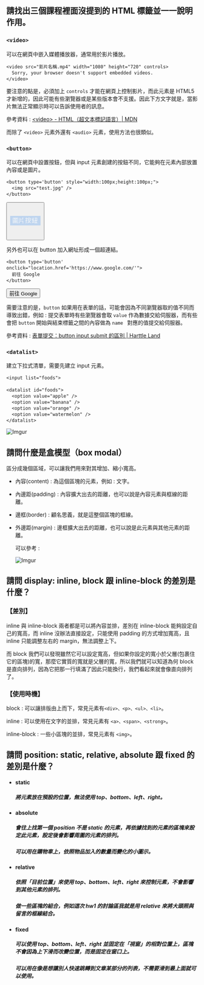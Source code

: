 ## 請找出三個課程裡面沒提到的 HTML 標籤並一一說明作用。

### **`<video>`**

可以在網頁中嵌入媒體播放器，通常用於影片播放。

```
<video src="影片名稱.mp4" width="1080" height="720" controls>
  Sorry, your browser doesn't support embedded videos.
</video>
```

要注意的點是，必須加上 `controls` 才能在網頁上控制影片，而此元素是 HTML5 才新增的，因此可能有些瀏覽器或是某些版本會不支援。因此下方文字就是，當影片無法正常顯示時可以告訴使用者的訊息。

參考資料 : [\<video> - HTML（超文本標記語言）| MDN](https://developer.mozilla.org/zh-CN/docs/Web/HTML/Element/video)

而除了 `<video>` 元素外還有 `<audio>` 元素，使用方法也很類似。



### `<button>`

可以在網頁中設置按鈕，但與 input 元素創建的按鈕不同，它能夠在元素內部放置內容或是圖片。

```
<button type='button' style="width:100px;height:100px;">
  <img src="test.jpg" />
</button>
```

<button type='button' style="width:100px;height:100px;"><img src="button.jpg" /></button>

另外也可以在 button 加入網址形成一個超連結。

```
<button type='button' onclick="location.href='https://www.google.com/'">
  前往 Google
</button>
```

<button type='button' onclick="location.href='https://www.google.com/'">前往 Google</button>

需要注意的是，`button` 如果用在表單的話，可能會因為不同瀏覽器取的值不同而導致出錯，例如 : 提交表單時有些瀏覽器會取 `value` 作為數據交給伺服器，而有些會把 `button` 開始與結束標籤之間的內容做為 `name ` 對應的值提交給伺服器。

參考資料 : [表單提交：button input submit 的區別 | Harttle Land](https://harttle.land/2015/08/03/form-submit.html)



### `<datalist>`

建立下拉式清單，需要先建立 input 元素。

```
<input list="foods">

<datalist id="foods">
  <option value="apple" />
  <option value="banana" />
  <option value="orange" />
  <option value="watermelon" />
</datalist>
```

![Imgur](https://i.imgur.com/S6Du7vo.png)

## 請問什麼是盒模型（box modal）

區分成幾個區域，可以讓我們用來對其增加、縮小寬高。

* 內容(content) : 為這個區塊的元素，例如 : 文字。

* 內邊距(padding) : 內容擴大出去的距離，也可以說是內容元素與框線的距離。

* 邊框(border) : 顧名思義，就是這整個區塊的框線。

* 外邊距(margin) : 邊框擴大出去的距離，也可以說是此元素與其他元素的距離。

  

  可以參考 :

  ![Imgur](https://i.imgur.com/BBWo5FQ.jpg)

## 請問 display: inline, block 跟 inline-block 的差別是什麼？

### 【差別】

inline 與 inline-block 兩者都是可以將內容並排，差別在 inline-block 能夠設定自己的寬高，而 inline 沒辦法直接設定，只能使用 padding 的方式增加寬高，且 inline 只能調整左右的 margin，無法調整上下。

而 block 我們可以發現雖然它可以設定寬高，但如果你設定的寬小於父層(包裹住它的區塊)的寬，那麼它實質的寬就是父層的寬，所以我們就可以知道為何 block 是直向排列，因為它把那一行填滿了因此只能換行，我們看起來就會像直向排列了。

### 【使用時機】

block : 可以讓排版由上而下，常見元素有`<div>、<p>、<ul>、<li>`。

inline : 可以使用在文字的並排，常見元素有 `<a>、<span>、<strong>`。

inline-block : 一些小區塊的並排，常見元素有 `<img>`。


## 請問 position: static, relative, absolute 跟 fixed 的差別是什麼？



* #### static

  ##### 將元素放在預設的位置，無法使用 top、bottom、left、right。

  

* #### absolute

  ##### 會往上找第一個 position 不是 static 的元素，再依據找到的元素的區塊來設定此元素，設定後會影響周圍的元素的排列。

  ##### 可以用在購物車上，依照物品加入的數量而變化的小圖示。

  

* #### relative

  ##### 依照「目前位置」來使用 top、bottom、left、right 來控制元素，不會影響到其他元素的排列。

  ##### 做一些區塊的組合，例如這次 hw1 的討論區我就是用 relative 來將大頭照與留言的框線結合。

  

* #### fixed

  ##### 可以使用 top、bottom、left、right 並固定在「視窗」的相對位置上，區塊不會因為上下滑而改變位置，而是固定在窗口上。

  ##### 可以用在像是想讓別人快速跳轉到文章某部分的列表，不需要滑到最上面就可以使用。
